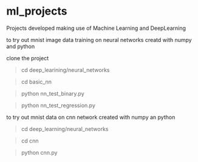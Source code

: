 # ml_projects
Projects developed making use of Machine Learning and DeepLearning 

to try out mnist image data training on neural networks creatd with numpy and python

clone the project
> cd deep_learining/neural_networks

> cd basic_nn

>  python nn_test_binary.py

>  python nn_test_regression.py

to try out mnist data on cnn network created with numpy an python

> cd deep_learning/neural_networks

> cd cnn

> python cnn.py
